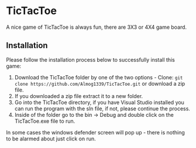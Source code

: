 # TicTacToe

A nice game of TicTacToe is always fun, there are 3X3 or 4X4 game board. 

## Installation
Please follow the installation process below to successfully install this game:

  1. Download the TicTacToe folder by one of the two options - Clone: ```git clone https://github.com/Almog1339/TicTacToe.git``` or download a zip file.
  2. If you downloaded a zip file extract it to a new folder. 
  3. Go into the TicTacToe directory, if you have Visual Studio installed you can run the program with the sln file, if not, please continue the process.
  4. Inside of the folder go to the bin -> Debug and double click on the TicTacToe.exe file to run.
  
In some cases the windows defender screen will pop up - there is nothing to be alarmed about just click on run.
